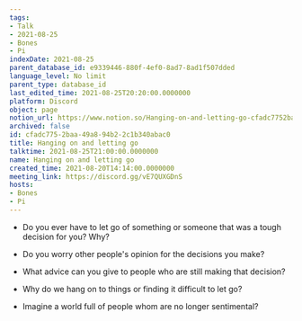 ```yaml
---
tags:
- Talk
- 2021-08-25
- Bones
- Pi
indexDate: 2021-08-25
parent_database_id: e9339446-880f-4ef0-8ad7-8ad1f507dded
language_level: No limit
parent_type: database_id
last_edited_time: 2021-08-25T20:20:00.0000000
platform: Discord
object: page
notion_url: https://www.notion.so/Hanging-on-and-letting-go-cfadc7752baa49a894b22c1b340abac0
archived: false
id: cfadc775-2baa-49a8-94b2-2c1b340abac0
title: Hanging on and letting go
talktime: 2021-08-25T21:00:00.0000000
name: Hanging on and letting go
created_time: 2021-08-20T14:14:00.0000000
meeting_link: https://discord.gg/vE7QUXGDnS
hosts:
- Bones
- Pi
---
```


   - Do you ever have to let go of something or someone that was a tough decision for you? Why?



   - Do you worry other people's opinion for the decisions you make?
   - What advice can you give to people who are still making that decision?
   - Why do we hang on to things or finding it difficult to let go?
   - Imagine a world full of people whom are no longer sentimental?









